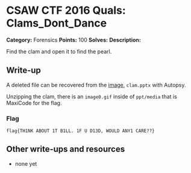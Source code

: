 # CSAW CTF 2016 Quals: Clams_Dont_Dance

**Category:** Forensics
**Points:** 100
**Solves:**
**Description:**

Find the clam and open it to find the pearl. 


## Write-up

A deleted file can be recovered from the [image](https://github.com/isislab/CSAW-CTF-2016-Quals/blob/master/Forensics/Clams_Dont_Dance/out.img), `clam.pptx` with Autopsy.

Unzipping the clam, there is an `image0.gif` inside of `ppt/media` that is MaxiCode for the flag.

### Flag

`flag{TH1NK ABOUT 1T B1LL. 1F U D13D, WOULD ANY1 CARE??}`

## Other write-ups and resources

* none yet
